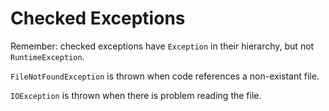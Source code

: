 # Checked Exceptions

Remember: checked exceptions have `Exception` in their hierarchy, but not `RuntimeException`.

`FileNotFoundException` is thrown when code references a non-existant file.

`IOException` is thrown when there is problem reading the file.
